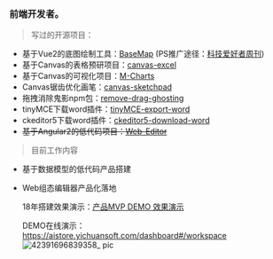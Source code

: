 ### 前端开发者。

> 写过的开源项目：

- 基于Vue2的底图绘制工具：[BaseMap](https://github.com/bojue/BaseMap) (PS推广途径：[科技爱好者周刊](https://github.com/ruanyf/weekly/issues/2243))
- 基于Canvas的表格预研项目：[canvas-excel](https://github.com/bojue/canvas-excel)
- 基于Canvas的可视化项目：[M-Charts](https://github.com/bojue/M-Charts)
- Canvas锯齿优化画笔：[canvas-sketchpad](https://github.com/bojue/canvas-sketchpad)
- 拖拽消除鬼影npm包：[remove-drag-ghosting](https://github.com/bojue/remove-drag-ghosting)
- tinyMCE下载word插件：[tinyMCE-export-word](https://github.com/bojue/tinyMCE-export-word)
- ckeditor5下载word插件：[ckeditor5-download-word](https://github.com/bojue/ckeditor5-download-word)
- <del>基于Angular2的低代码项目：[Web-Editor](https://github.com/bojue/Web-Editor)<del>

> 目前工作内容

- 基于数据模型的低代码产品搭建
- Web组态编辑器产品化落地

  18年搭建效果演示：[产品MVP DEMO 效果演示](https://www.bilibili.com/video/BV1oW4y1t7px/?vd_source=034415f0468861a710931e3467dc4d15)

  DEMO在线演示：https://aistore.yichuansoft.com/dashboard#/workspace
  ![42391696839358_ pic](https://github.com/bojue/bojue/assets/14350577/a452a9a8-8f49-4382-80dc-7e8ee1c46f61)

  

<!--
**bojue/bojue** is a ✨ _special_ ✨ repository because its `README.md` (this file) appears on your GitHub profile.

Here are some ideas to get you started:

- 🔭 I’m currently working on ...
- 🌱 I’m currently learning ...
- 👯 I’m looking to collaborate on ...
- 🤔 I’m looking for help with ...
- 💬 Ask me about ...
- 📫 How to reach me: ...
- 😄 Pronouns: ...
- ⚡ Fun fact: ...
-->
